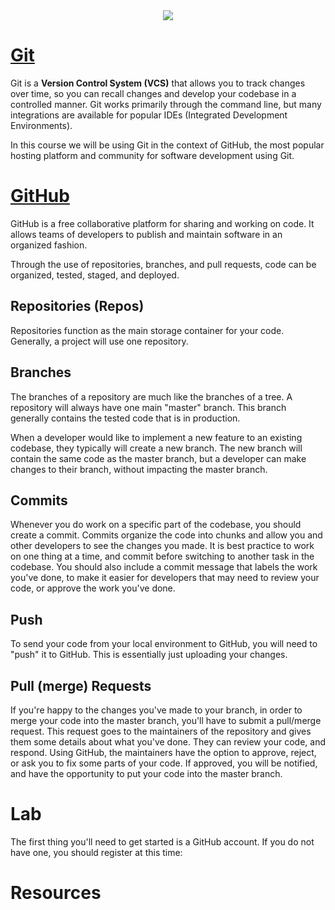 <div align="center">
    <img src="//imgs.xkcd.com/comics/git.png">
</div>

# [Git](https://git-scm.com/)
Git is a <b>Version Control System (VCS)</b> that allows you to track
changes over time, so you can recall changes and develop your codebase
in a controlled manner. Git works primarily through the command line,
but many integrations are available for popular IDEs (Integrated
Development Environments).

In this course we will be using Git in the context of GitHub, the most
popular hosting platform and community for software development using
Git.

# [GitHub](https://github.com)
GitHub is a free collaborative platform for sharing and working on code.
It allows teams of developers to publish and maintain software in an
organized fashion.

Through the use of repositories, branches, and pull requests, code can
be organized, tested, staged, and deployed.

## Repositories (Repos)
Repositories function as the main storage container for your code. Generally, a project
will use one repository.

## Branches
The branches of a repository are much like the branches of a tree. A
repository will always have one main "master" branch. This branch generally
contains the tested code that is in production.

When a developer would like to implement a new feature to an existing
codebase, they typically will create a new branch. The new branch will
contain the same code as the master branch, but a developer can make
changes to their branch, without impacting the master branch.

## Commits
Whenever you do work on a specific part of the codebase, you should
create a commit. Commits organize the code into chunks and allow you
and other developers to see the changes you made. It is best practice to
work on one thing at a time, and commit before switching to another task
in the codebase. You should also include a commit message that labels the
work you've done, to make it easier for developers that may need to review
your code, or approve the work you've done.

## Push
To send your code from your local environment to GitHub, you will need
to "push" it to GitHub. This is essentially just uploading your changes.

## Pull (merge) Requests
If you're happy to the changes you've made to your branch, in order to
merge your code into the master branch, you'll have to submit a pull/merge
request. This request goes to the maintainers of the repository and
gives them some details about what you've done. They can review your code,
and respond. Using GitHub, the maintainers have the option to approve,
reject, or ask you to fix some parts of your code. If approved, you will
be notified, and have the opportunity to put your code into the master branch.

# Lab
The first thing you'll need to get started is a GitHub account. If you
do not have one, you should register at this time:

# Resources
